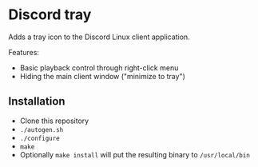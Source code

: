 Discord tray
============

Adds a tray icon to the Discord Linux client application.

Features:
* Basic playback control through right-click menu
* Hiding the main client window ("minimize to tray")

Installation
------------

* Clone this repository
* `./autogen.sh`
* `./configure`
* `make`
* Optionally `make install` will put the resulting binary to `/usr/local/bin`